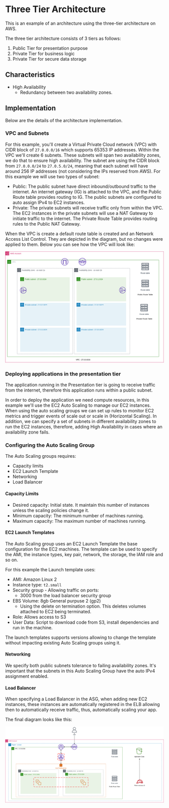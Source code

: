 # Three Tier Architecture
This is an example of an architecture using the three-tier architecture on AWS.

The three tier architecture consists of 3 tiers as follows:
1. Public Tier for presentation purpose
2. Private Tier for business logic
3. Private Tier for secure data storage

## Characteristics

- High Availability
  - Redundancy between two availability zones.

## Implementation

Below are the details of the architecture implementation.

### VPC and Subnets

For this example, you'll create a Virtual Private Cloud network (VPC) with CIDR block of `27.0.0.0/16` which supports 65353 IP addresses. Within the VPC we'll create 6 subnets. These subnets will span two availability zones, we do that to ensure high availability. The subnet are using the CIDR block from `27.0.0.0/24` to `27.0.5.0/24`, meaning that each subnet will have around 256 IP addresses (not considering the IPs reserved from AWS).
For this example we will use two types of subnet:

- Public: The public subnet have direct inbound/outbound traffic to the internet. An internet gateway (IG) is attached to the VPC, and the Public Route table provides routing to IG. The public subnets are configured to auto assign IPv4 to EC2 instances.
- Private: The private subnets will receive traffic only from within the VPC. The EC2 instances in the private subnets will use a NAT Gateway to initiate traffic to the internet. The Private Route Table provides routing rules to the Public NAT Gateway.

When the VPC is create a default route table is created and an Network Access List Control. They are depicted in the diagram, but no changes were applied to them. Below you can see how the VPC will look like:

![VPC and Subnets configuration](./diagrams/high-level-diagram-VPC-Subnets.drawio.png)

### Deploying applications in the presentation tier

The application running in the Presentation tier is going to receive traffic from the internet, therefore this application runs within a public subnet.

In order to deploy the application we need compute resources, in this example we'll use the EC2 Auto Scaling to manage our EC2 instances. When using the auto scaling groups we can set up rules to monitor EC2 metrics and trigger events of scale out or scale in (Horizontal Scaling). In addition, we can specify a set of subnets in different availability zones to run the EC2 instances, therefore, adding High Availability in cases where an availability zone fails.

### Configuring the Auto Scaling Group

The Auto Scaling groups requires:

- Capacity limits
- EC2 Launch Template
- Networking
- Load Balancer

#### Capacity Limits

- Desired capacity: Initial state. It maintain this number of instances unless the scaling policies change it.
- Minimum capacity: The minimum number of machines running.
- Maximum capacity: The maximum number of machines running.

#### EC2 Launch Templates

The Auto Scaling group uses an EC2 Launch Template the base configuration for the EC2 machines. The template can be used to specify the AMI, the instance types, key pair, network, the storage, the IAM role and so on.

For this example the Launch template uses:

- AMI: Amazon Linux 2
- Instance type: `t2.small`
- Security group - Allowing traffic on ports:
  - 3000 from the load balancer security group
- EBS Volume: 8gb General purpuse 2 (gp2)
  - Using the delete on termination option. This deletes volumes attached to EC2 being terminated.
- Role: Allows access to S3
- User Data: Script to download code from S3, install dependencies and run in the machine.

The launch templates supports versions allowing to change the template without impacting existing Auto Scaling groups using it.

#### Networking

We specify both public subnets tolerance to failing availability zones. It's important that the subnets in this Auto Scaling Group have the auto IPv4 assignment enabled.

#### Load Balancer

When specifying a Load Balancer in the ASG, when adding new EC2 instances, these instances are automatically registered in the ELB allowing then to automatically receive traffic, thus, automatically scaling your app.

The final diagram looks like this:

![](./diagrams/high-level-diagram-presentation-tier.drawio.png)